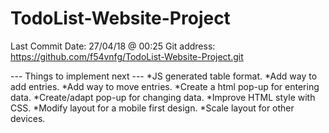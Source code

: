 # TodoList-Website-Project

Last Commit Date: 27/04/18 @ 00:25
Git address: https://github.com/f54vnfg/TodoList-Website-Project.git

--- Things to implement next ---
*JS generated table format.
*Add way to add entries.
*Add way to move entries.
*Create a html pop-up for entering data.
*Create/adapt pop-up for changing data.
*Improve HTML style with CSS.
*Modify layout for a mobile first design.
*Scale layout for other devices.
